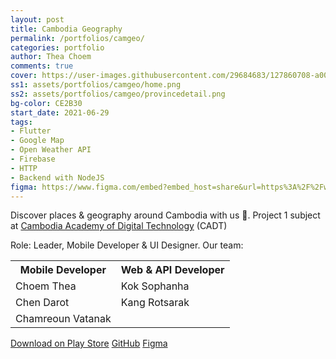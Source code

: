 ```yaml
---
layout: post
title: Cambodia Geography
permalink: /portfolios/camgeo/
categories: portfolio
author: Thea Choem
comments: true
cover: https://user-images.githubusercontent.com/29684683/127860708-a0047a41-5add-469c-a6c3-853dbd22e8e8.png
ss1: assets/portfolios/camgeo/home.png
ss2: assets/portfolios/camgeo/provincedetail.png
bg-color: CE2B30
start_date: 2021-06-29
tags:
- Flutter
- Google Map
- Open Weather API
- Firebase
- HTTP
- Backend with NodeJS
figma: https://www.figma.com/embed?embed_host=share&url=https%3A%2F%2Fwww.figma.com%2Ffile%2FrENtVilaZAqW6wLOfuPZH9%2FCambodia-Geography
---
```

Discover places & geography around Cambodia with us 📝. Project 1 subject at [Cambodia Academy of Digital Technology](https://www.cadt.edu.kh) (CADT)

Role: Leader, Mobile Developer & UI Designer. Our team:
<table>
  <tr>
    <th>Mobile Developer</th>
    <th>Web & API Developer</th>
  </tr>
  <tr>
    <td>Choem Thea</td>
    <td>Kok Sophanha</td>
  </tr>
  <tr>
    <td>Chen Darot</td>
    <td>Kang Rotsarak</td>
  </tr>
  <tr>
    <td>Chamreoun Vatanak</td>
  </tr>
</table>

<a class="primary-button" href="https://play.google.com/store/apps/details?id=com.juniorise.camgeo">Download on Play Store</a>
<a class="primary-button" href="https://github.com/CSG6Project1/cambodia_geography_mobile">GitHub</a>
<a class="primary-button" href="https://www.figma.com/file/rENtVilaZAqW6wLOfuPZH9/Cambodia-Geography">Figma</a>